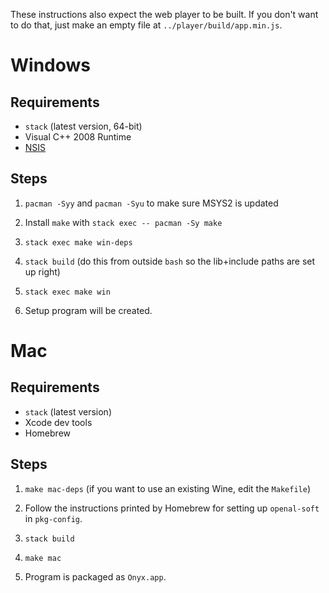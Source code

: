 These instructions also expect the web player to be built. If you don't want to do that, just make an empty file at `../player/build/app.min.js`.

# Windows

## Requirements

  * `stack` (latest version, 64-bit)
  * Visual C++ 2008 Runtime
  * [NSIS](http://nsis.sourceforge.net/Main_Page)

## Steps

1. `pacman -Syy` and `pacman -Syu` to make sure MSYS2 is updated

2. Install `make` with `stack exec -- pacman -Sy make`

3. `stack exec make win-deps`

4. `stack build` (do this from outside `bash` so the lib+include paths are set up right)

5. `stack exec make win`

6. Setup program will be created.

# Mac

## Requirements

  * `stack` (latest version)
  * Xcode dev tools
  * Homebrew

## Steps

1. `make mac-deps` (if you want to use an existing Wine, edit the `Makefile`)

2. Follow the instructions printed by Homebrew for setting up `openal-soft` in `pkg-config`.

3. `stack build`

5. `make mac`

6. Program is packaged as `Onyx.app`.
